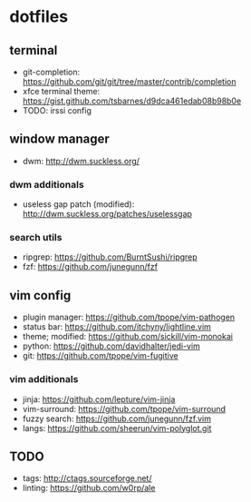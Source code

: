 # dotfiles
## terminal

* git-completion: https://github.com/git/git/tree/master/contrib/completion
* xfce terminal theme: https://gist.github.com/tsbarnes/d9dca461edab08b98b0e
* TODO: irssi config

## window manager
* dwm: http://dwm.suckless.org/

### dwm additionals
* useless gap patch (modified): http://dwm.suckless.org/patches/uselessgap

### search utils
* ripgrep: https://github.com/BurntSushi/ripgrep
* fzf: https://github.com/junegunn/fzf

## vim config
* plugin manager: https://github.com/tpope/vim-pathogen
* status bar: https://github.com/itchyny/lightline.vim
* theme; modified: https://github.com/sickill/vim-monokai
* python: https://github.com/davidhalter/jedi-vim
* git: https://github.com/tpope/vim-fugitive

### vim additionals
* jinja: https://github.com/lepture/vim-jinja
* vim-surround: https://github.com/tpope/vim-surround
* fuzzy search: https://github.com/junegunn/fzf.vim
* langs: https://github.com/sheerun/vim-polyglot.git

## TODO
* tags: http://ctags.sourceforge.net/
* linting: https://github.com/w0rp/ale
